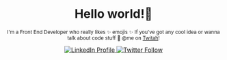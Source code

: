 <!--- ![Readme](https://github.com/thamaragerigr/thamaragerigr/blob/master/CoverImage.png) -->

<div align="center">
  <h1> Hello world!👋</h1>

  <sub>
   <p>I'm a Front End Developer who really likes ✨ emojis ✨ If you've got any cool idea or wanna talk about code stuff 👀 @me on <a target="_blank" href="https://twitter.com/gerig_thamara">Twitah</a>!</p>
  </sub>

  <a class="header-badge" target="_blank" href="https://www.linkedin.com/in/thamaragerigr/">
     <img alt="LinkedIn Profile" src="https://img.shields.io/badge/style--5eba00.svg?label=LinkedIn&logo=linkedin&style=social">
  </a>
  
  <a class="header-badge" target="_blank" href="https://twitter.com/gerig_thamara">
    <img alt="Twitter Follow" src="https://img.shields.io/twitter/follow/gerig_thamara?style=social">
  </a>
<div>


<!--- ![Readme](https://github.com/thamaragerigr/thamaragerigr/blob/master/CoverImage.png) -->
